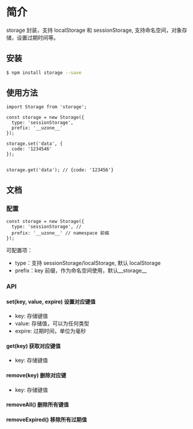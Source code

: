 # 简介

storage 封装，支持 localStorage 和 sessionStorage, 支持命名空间，对象存储，设置过期时间等。

## 安装

```bash
$ npm install storage --save
```

## 使用方法
```
import Storage from 'storage';

const storage = new Storage({
  type: 'sessionStorage',
  prefix: '__uzone__'
});

storage.set('data', {
  code: '1234546'
});


storage.get('data'); // {code: '123456'}
```

## 文档

### 配置
```
const storage = new Storage({
  type: 'sessionStorage', //
  prefix: '__uzone__' // namespace 前缀
});
```
可配置项：
- type：支持 sessionStorage/localStorage, 默认 localStorage
- prefix：key 前缀，作为命名空间使用，默认__storage__

### API
#### set(key, value, expire) 设置对应键值

- key: 存储键值
- value: 存储值，可以为任何类型
- expire: 过期时间，单位为毫秒


#### get(key) 获取对应键值

- key: 存储键值

#### remove(key) 删除对应键

- key: 存储键值

#### removeAll() 删除所有键值

#### removeExpired() 移除所有过期值